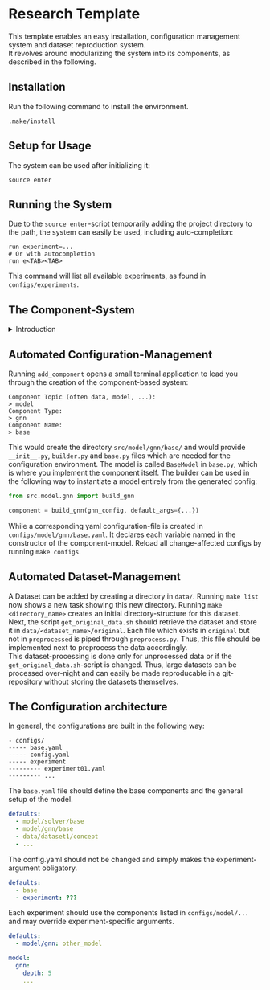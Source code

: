 # Research Template

This template enables an easy installation, configuration management system and dataset reproduction system. \
It revolves around modularizing the system into its components, as described in the following.

## Installation
Run the following command to install the environment.
```shell
.make/install
```

## Setup for Usage
The system can be used after initializing it:
```shell
source enter
```

## Running the System
Due to the ``source enter``-script temporarily adding the project directory to the path, the system can easily be used, including auto-completion:
```shell
run experiment=...
# Or with autocompletion
run e<TAB><TAB>
```
This command will list all available experiments, as found in `configs/experiments`.

## The Component-System
<details>
    <summary>
        Introduction
    </summary>
First, let me introduce you to the underlying workflow-assumption. \
A system is comprised of components.
Each component has a certain implementation and attributes.
However, especially in a research-context, multiple components need to be evaluated against eachother.
Thus, a system is assumed in which each component has its own implementation and configuration and an execution of the system is bundled within experiments. \
An experiment is comprised of a selection of components it uses and an optional overwriting of selected parameters.
In effect, an entire research system can be instantiated from configuration files, since components within a common type act similarly. \
The idea behind this template is, to create such components and component-types using the `add_component`-script and automatically creating corresponding configuration files.

Furthermore, a research project is in need of a reproducible dataset-creation system.
Thus, this template provides the command `make <dataset_name>` which automatically downloads and preprocesses all datasets given the implemented scripts.
Notable here, is the already implemented multi-core functionality of the provided preprocessing script, automatically using all physical cores present in the machine.
</details>


## Automated Configuration-Management
Running `add_component` opens a small terminal application to lead you through the creation of the component-based system:
```shell
Component Topic (often data, model, ...):
> model
Component Type:
> gnn
Component Name:
> base
```
This would create the directory `src/model/gnn/base/` and would provide `__init__.py`, `builder.py` and `base.py` files which are needed for the configuration environment.
The model is called `BaseModel` in `base.py`, which is where you implement the component itself.
The builder can be used in the following way to instantiate a model entirely from the generated config:
```python
from src.model.gnn import build_gnn

component = build_gnn(gnn_config, default_args={...})
```
While a corresponding yaml configuration-file is created in `configs/model/gnn/base.yaml`.
It declares each variable named in the constructor of the component-model.
Reload all change-affected configs by running `make configs`.


## Automated Dataset-Management
A Dataset can be added by creating a directory in `data/`.
Running `make list` now shows a new task showing this new directory.
Running `make <directory_name>` creates an initial directory-structure for this dataset. \
Next, the script `get_original_data.sh` should retrieve the dataset and store it in `data/<dataset_name>/original`.
Each file which exists in `original` but not in `preprocessed` is piped through `preprocess.py`.
Thus, this file should be implemented next to preprocess the data accordingly. \
This dataset-processing is done only for unprocessed data or if the `get_original_data.sh`-script is changed. Thus, large datasets can be processed over-night and can easily be made reproducable in a git-repository without storing the datasets themselves.


## The Configuration architecture
In general, the configurations are built in the following way:
```shell
- configs/
----- base.yaml
----- config.yaml
----- experiment
--------- experiment01.yaml
--------- ...
```
The `base.yaml` file should define the base components and the general setup of the model.
```yaml
defaults:
  - model/solver/base
  - model/gnn/base
  - data/dataset1/concept
  - ...
```
The config.yaml should not be changed and simply makes the experiment-argument obligatory.
```yaml
defaults:
  - base
  - experiment: ???
```
Each experiment should use the components listed in `configs/model/...` and may override experiment-specific arguments.
```yaml
defaults:
  - model/gnn: other_model

model:
  gnn:
    depth: 5
    ...
```

